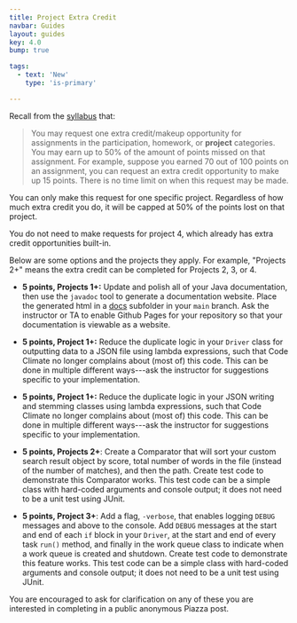 ```yaml
---
title: Project Extra Credit
navbar: Guides
layout: guides
key: 4.0
bump: true

tags:
  - text: 'New'
    type: 'is-primary'

---
```


Recall from the [syllabus](/syllabus.html#extra-credit-request) that:

> You may request one extra credit/makeup opportunity for assignments in the participation, homework, or **project** categories. You may earn up to 50% of the amount of points missed on that assignment. For example, suppose you earned 70 out of 100 points on an assignment, you can request an extra credit opportunity to make up 15 points. There is no time limit on when this request may be made.

You can only make this request for one specific project. Regardless of how much extra credit you do, it will be capped at 50% of the points lost on that project.

You do not need to make requests for project 4, which already has extra credit opportunities built-in.

Below are some options and the projects they apply. For example, "Projects 2+" means the extra credit can be completed for Projects 2, 3, or 4.

  - **5 points, Projects 1+:** Update and polish all of your Java documentation, then use the `javadoc` tool to generate a documentation website. Place the generated html in a [docs](https://github.blog/2016-08-22-publish-your-project-documentation-with-github-pages/) subfolder in your `main` branch. Ask the instructor or TA to enable Github Pages for your repository so that your documentation is viewable as a website.

  - **5 points, Project 1+:** Reduce the duplicate logic in your `Driver` class for outputting data to a JSON file using lambda expressions, such that Code Climate no longer complains about (most of) this code. This can be done in multiple different ways---ask the instructor for suggestions specific to your implementation.

  - **5 points, Project 1+:** Reduce the duplicate logic in your JSON writing and stemming classes using lambda expressions, such that Code Climate no longer complains about (most of) this code. This can be done in multiple different ways---ask the instructor for suggestions specific to your implementation.

  <!-- - **10 points, Projects 1+:** Create unit tests for your inverted index data structure. There should be three test cases: an empty index, an index with just one word, path, and position entry, and an index with multiple entries (must have multiple words, one word must have multiple locations, and one location must have multiple positions). Each test case should test every single public method.

  - **5 points, Projects 1+:** Generalize any new JSON writing methods in your project (i.e. take in a `Writer` and `level`, allow for writing to file or String) and then write unit tests for your JSON writing methods. Each method should have a test with a data structure with no elements, one "element" (like one word, location, and position), and multiple "elements" (where each level of nesting has multiple elements). You can start with the tests from the related homework assignment, and adapt them to work on your new JSON writing methods. -->

  - **5 points, Projects 2+**: Create a Comparator that will sort your custom search result object by score, total number of words in the file (instead of the number of matches), and then the path. Create test code to demonstrate this Comparator works. This test code can be a simple class with hard-coded arguments and console output; it does not need to be a unit test using JUnit.

  - **5 points, Project 3+**: Add a flag, `-verbose`, that enables logging `DEBUG` messages and above to the console. Add `DEBUG` messages at the start and end of each `if` block in your `Driver`, at the start and end of every task `run()` method, and finally in the work queue class to indicate when a work queue is created and shutdown. Create test code to demonstrate this feature works. This test code can be a simple class with hard-coded arguments and console output; it does not need to be a unit test using JUnit.

You are encouraged to ask for clarification on any of these you are interested in completing in a public anonymous Piazza post.
